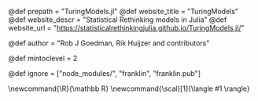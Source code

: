 @def prepath = "TuringModels.jl"
@def website_title = "TuringModels"
@def website_descr = "Statistical Rethinking models in Julia"
@def website_url = "https://statisticalrethinkingjulia.github.io/TuringModels.jl/"

@def author = "Rob J Goedman, Rik Huijzer and contributors"

@def mintoclevel = 2

<!--
Add here files or directories that should be ignored by Franklin, otherwise
these files might be copied and, if markdown, processed by Franklin which
you might not want. Indicate directories by ending the name with a `/`.
-->
@def ignore = ["node_modules/", "franklin", "franklin.pub"]

<!--
Add here global latex commands to use throughout your
pages. It can be math commands but does not need to be.
For instance:
* \newcommand{\phrase}{This is a long phrase to copy.}
-->
\newcommand{\R}{\mathbb R}
\newcommand{\scal}[1]{\langle #1 \rangle}
